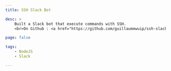 ```yaml
---
title: SSH Slack Bot

desc: >
    Built a Slack bot that execute commands with SSH.
    <br>On Github : <a href="https://github.com/guillaumewuip/ssh-slack-bot">ssh-slack-bot</a>.

page: false

tags:
    - NodeJS
    - Slack

---
```

